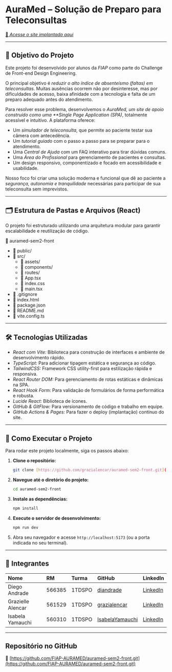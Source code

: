 # AuraMed – Solução de Preparo para Teleconsultas

[🔗 *Acesse o site implantado aqui*](auramed-sem2-front.vercel.app)

---

## 📌 Objetivo do Projeto

Este projeto foi desenvolvido por alunos da *FIAP* como parte do Challenge de Front-end Design Engineering.

O principal objetivo é *reduzir o alto índice de absenteísmo (faltas) em teleconsultas*. Muitas ausências ocorrem não por desinteresse, mas por dificuldades de acesso, baixa afinidade com a tecnologia e falta de um preparo adequado antes do atendimento.

Para resolver esse problema, desenvolvemos o *AuraMed, um site de apoio construído como uma **Single Page Application (SPA)*, totalmente acessível e intuitivo. A plataforma oferece:

-   Um *simulador de teleconsulta*, que permite ao paciente testar sua câmera com antecedência.
-   Um *tutorial guiado* com o passo a passo para se preparar para o atendimento.
-   Uma *Central de Ajuda* com um FAQ interativo para tirar dúvidas comuns.
-   Uma *Área do Profissional* para gerenciamento de pacientes e consultas.
-   Um design responsivo, componentizado e focado em acessibilidade e usabilidade.

Nosso foco foi criar uma solução moderna e funcional que dê ao paciente a *segurança, autonomia e tranquilidade* necessárias para participar de sua teleconsulta sem imprevistos.

---

## 🗂 Estrutura de Pastas e Arquivos (React)

O projeto foi estruturado utilizando uma arquitetura modular para garantir escalabilidade e reutilização de código.

📁 auramed-sem2-front

* 📁 public/
* 📁 src/
   * 📁 assets/ 
   * 📁 components/
   * 📁 routes/
   * 📄 App.tsx
   * 📄 index.css
   * 📄 main.tsx
* 📄 .gitignore
* 📄 index.html
* 📄 package.json 
* 📄 README.md
* 📄 vite.config.ts 

---

## 🛠 Tecnologias Utilizadas

-   *React com Vite:* Biblioteca para construção de interfaces e ambiente de desenvolvimento rápido.
-   *TypeScript:* Para adicionar tipagem estática e segurança ao código.
-   *TailwindCSS:* Framework CSS utility-first para estilização rápida e responsiva.
-   *React Router DOM:* Para gerenciamento de rotas estáticas e dinâmicas na SPA.
-   *React Hook Form:* Para validação de formulários de forma performática e robusta.
-   *Lucide React:* Biblioteca de ícones.
-   *GitHub & GitFlow:* Para versionamento de código e trabalho em equipe.
-   *GitHub Actions & Pages:* Para fazer o deploy (implantação) contínuo do site.

---

## 🚀 Como Executar o Projeto

Para rodar este projeto localmente, siga os passos abaixo:

1.  **Clone o repositório:**
    ```bash
    git clone [https://github.com/grazialencar/auramed-sem2-front.git](https://github.com/grazialencar/auramed-sem2-front.git)
    ```
2.  **Navegue até o diretório do projeto:**
    ```bash
    cd auramed-sem2-front
    ```
3.  **Instale as dependências:**
    ```bash
    npm install
    ```
4.  **Execute o servidor de desenvolvimento:**
    ```bash
    npm run dev
    ```
5.  Abra seu navegador e acesse `http://localhost:5173` (ou a porta indicada no seu terminal).

---

## 👥 Integrantes

| Nome | RM | Turma | GitHub | LinkedIn |
| :--- | :--- | :--- | :--- | :--- |
| Diego Andrade | 566385 | 1TDSPO | [diandrade](https://github.com/diandrade) | [LinkedIn](https://www.linkedin.com/in/andradedossantosdiego/?utm_source=share&utm_campaign=share_via&utm_content=profile&utm_medium=android_app) |
| Grazielle Alencar | 561529 | 1TDSPO | [grazialencar](https://github.com/grazialencar) | [LinkedIn](https://www.linkedin.com/in/grazielle-alencar/) |
| Isabela Yamauchi | 560310 | 1TDSPO | [IsabelaYamauchi](https://github.com/IsabelaYamauchi) | [LinkedIn](https://www.linkedin.com/in/isabelayamauchi/) |

---

## Repositório no GitHub

🔗 [https://github.com/FIAP-AURAMED/auramed-sem2-front.git](https://github.com/FIAP-AURAMED/auramed-sem2-front.git) 